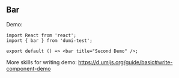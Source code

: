 ## Bar

Demo:

```tsx
import React from 'react';
import { bar } from 'dumi-test';

export default () => <bar title="Second Demo" />;
```

More skills for writing demo: https://d.umijs.org/guide/basic#write-component-demo

